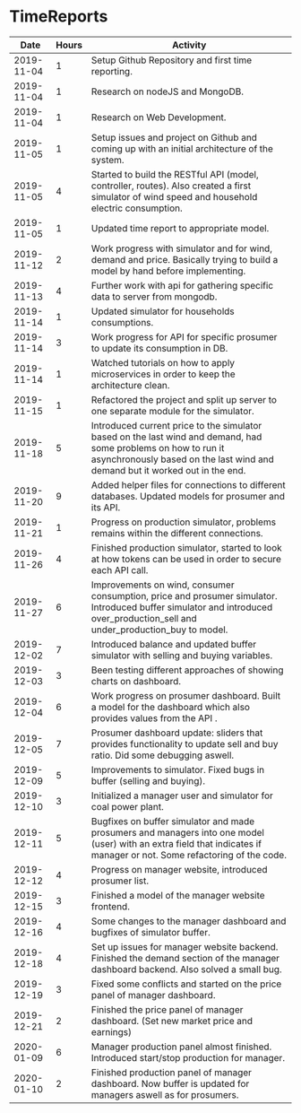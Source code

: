 # TimeReports
| Date  |      Hours    | Activity                                       |
| ----------- | ------- |------------------------------------------------|
| 2019-11-04  | 1       | Setup Github Repository and first time reporting. |
| 2019-11-04  | 1       | Research on nodeJS and MongoDB. |
| 2019-11-04  | 1       | Research on Web Development. |
| 2019-11-05  | 1       | Setup issues and project on Github and coming up with an initial architecture of the system. |
| 2019-11-05  | 4       | Started to build the RESTful API (model, controller, routes). Also created a first simulator of wind speed and household electric consumption. |
| 2019-11-05  | 1       | Updated time report to appropriate model. |
| 2019-11-12  | 2       | Work progress with simulator and for wind, demand and price. Basically trying to build a model by hand before implementing. |
| 2019-11-13  | 4       | Further work with api for gathering specific data to server from mongodb. |
| 2019-11-14  | 1       | Updated simulator for households consumptions. |
| 2019-11-14  | 3       | Work progress for API for specific prosumer to update its consumption in DB. |
| 2019-11-14  | 1       | Watched tutorials on how to apply microservices in order to keep the architecture clean. |
| 2019-11-15  | 1       | Refactored the project and split up server to one separate module for the simulator. |
| 2019-11-18  | 5       | Introduced current price to the simulator based on the last wind and demand, had some problems on how to run it asynchronously based on the last wind and demand but it worked out in the end. |
| 2019-11-20  | 9       | Added helper files for connections to different databases. Updated models for prosumer and its API. |
| 2019-11-21  | 1       | Progress on production simulator, problems remains within the different connections. |
| 2019-11-26  | 4       | Finished production simulator, started to look at how tokens can be used in order to secure each API call. |
| 2019-11-27  | 6       | Improvements on wind, consumer consumption, price and prosumer simulator. Introduced buffer simulator and introduced over_production_sell and under_production_buy to model. |
| 2019-12-02  | 7       | Introduced balance and updated buffer simulator with selling and buying variables. | 
| 2019-12-03  | 3       | Been testing different approaches of showing charts on dashboard. |
| 2019-12-04  | 6       | Work progress on prosumer dashboard. Built a model for the dashboard which also provides values from the API . |
| 2019-12-05  | 7       | Prosumer dashboard update: sliders that provides functionality to update sell and buy ratio. Did some debugging aswell. |
| 2019-12-09  | 5       | Improvements to simulator. Fixed bugs in buffer (selling and buying). |
| 2019-12-10  | 3       | Initialized a manager user and simulator for coal power plant. |
| 2019-12-11  | 5       | Bugfixes on buffer simulator and made prosumers and managers into one model (user) with an extra field that indicates if manager or not. Some refactoring of the code. |
| 2019-12-12  | 4       | Progress on manager website, introduced prosumer list. |
| 2019-12-15  | 3       | Finished a model of the manager website frontend. |
| 2019-12-16  | 4       | Some changes to the manager dashboard and bugfixes of simulator buffer. |
| 2019-12-18  | 4       | Set up issues for manager website backend. Finished the demand section of the manager dashboard backend. Also solved a small bug. |
| 2019-12-19  | 3       | Fixed some conflicts and started on the price panel of manager dashboard. |
| 2019-12-21  | 2       | Finished the price panel of manager dashboard. (Set new market price and earnings) |
| 2020-01-09  | 6       | Manager production panel almost finished. Introduced start/stop production for manager. |
| 2020-01-10  | 2       | Finished production panel of manager dashboard. Now buffer is updated for managers aswell as for prosumers. |

